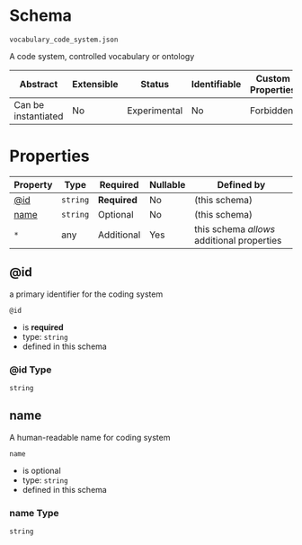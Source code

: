 # Schema

```
vocabulary_code_system.json
```

A code system, controlled vocabulary or ontology

| Abstract            | Extensible | Status       | Identifiable | Custom Properties | Additional Properties | Defined In                                                 |
| ------------------- | ---------- | ------------ | ------------ | ----------------- | --------------------- | ---------------------------------------------------------- |
| Can be instantiated | No         | Experimental | No           | Forbidden         | Permitted             | [vocabulary_code_system.json](vocabulary_code_system.json) |

# Properties

| Property      | Type     | Required     | Nullable | Defined by                                 |
| ------------- | -------- | ------------ | -------- | ------------------------------------------ |
| [@id](#id)    | `string` | **Required** | No       | (this schema)                              |
| [name](#name) | `string` | Optional     | No       | (this schema)                              |
| `*`           | any      | Additional   | Yes      | this schema _allows_ additional properties |

## @id

a primary identifier for the coding system

`@id`

- is **required**
- type: `string`
- defined in this schema

### @id Type

`string`

## name

A human-readable name for coding system

`name`

- is optional
- type: `string`
- defined in this schema

### name Type

`string`
